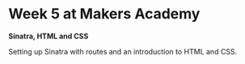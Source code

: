 Week 5 at Makers Academy
========================

**Sinatra, HTML and CSS**

Setting up Sinatra with routes and an introduction to HTML and CSS.
